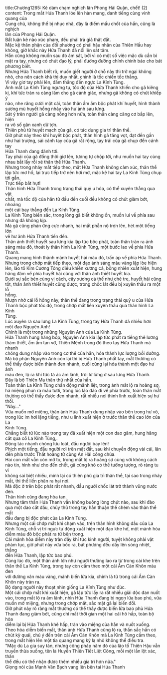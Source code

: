 title:Chương1265: Kẻ dám chạm nghịch lân Phong Hải Quận, chết! (2)
content:
Trong mắt Hứa Thanh lóe lên hàn mang, danh tiếng cùng vinh quang của<br>Cung chủ, không thể bị nhục nhã, đây là điểm mấu chốt của hắn, cũng là nghịch<br>lân của Phong Hải Quận.<br>Bất luận kẻ nào xúc phạm, đều phải trả giá thật đắt.<br>Mặc kệ thân phận của đối phương có phải hậu nhân của Thiên Hầu hay<br>không, giờ khắc này Hứa Thanh đã nổi lên sát tâm.<br>Hắn cũng không muốn sau đó ám sát, bởi vì có một số việc mặc dù cần bí<br>mật ra tay, nhưng có chút đạo lý, phải đường đường chính chính báo cho bát<br>phương biết.<br>Nhưng Hứa Thanh biết rõ, muốn giết người ở chỗ này thì trở ngại không<br>nhỏ, cho nên cách khả thi duy nhất, chính là tốc chiến tốc thắng.<br>Vì vậy giơ tay phải lên, đấm thẳng đến ngực La Kính Tùng.<br>Ánh mắt La Kính Tùng ngưng tụ, tốc độ của Hứa Thanh khiến cho gã kiêng<br>kị, khí tức tràn ra càng làm cho gã cảnh giác, nhưng gã không có chút khiếp ý<br>nào, nhe răng cười một cái, toàn thân ầm ầm bộc phát khí huyết, hình thành<br>sương mù huyết hồng nhảy vào hư ảnh sau lưng.<br>Sát ý trên người gã càng nồng hơn nữa, toàn thân càng căng cơ bắp lên, hiện<br>ra vô số gân xanh dữ tợn.<br>Thiên phú từ huyết mạch của gã, có tác dụng gia trì thân thể.<br>Giờ phút này theo khí huyết bộc phát, thân hình gã tăng vọt, đạt đến gần<br>như hai trượng, sải cánh tay của gã rất rộng, tay trái của gã chụp đến cánh tay<br>Hứa Thanh đang đánh tới.<br>Tay phải của gã đồng thời giơ lên, tương tự chộp tới, như muốn hai tay cùng<br>nhau bắt lấy rồi xé thân thể Hứa Thanh.<br>Nhưng trong nháy mắt tiếp theo, mặt Hứa Thanh không cảm xúc, thân thể<br>lập tức mơ hồ, lại trực tiếp trở nên hơi mờ, mặc kệ hai tay La Kính Tùng chụp<br>tới gần.<br>Trực tiếp bắt hụt!<br>Thân hình Hứa Thanh trong trạng thái quỷ u hóa, có thể xuyên thẳng qua vật<br>chất, mà tốc độ của hắn từ đầu đến cuối đều không có chút giảm bớt, nhoáng<br>một cái bay thẳng đến La Kính Tùng.<br>La Kính Tùng biến sắc, trong lòng gã biết không ổn, muốn lui về phía sau<br>nhưng đã không kịp.<br>Mà gã cũng phản ứng cực nhanh, hai mắt phẫn nộ trợn lên, hét một tiếng lớn<br>về hư ảnh Hứa Thanh tiến đến.<br>Thân ảnh thiết huyết sau lưng kia lập tức bộc phát, toàn thân tràn ra ánh<br>sáng màu đỏ, thoát ly thân hình La Kính Tùng, một bước lao về phía Hứa<br>Thanh.<br>Quang mang hình thành mảnh huyết hải màu đỏ, trấn áp về phía Hứa Thanh.<br>Nhưng trong chớp mắt tiếp theo, một đạo ánh sáng màu vàng lập lòe hiện<br>lên, lão tổ Kim Cương Tông điều khiển xương cá, bỗng nhiên xuất hiện, hung<br>hăng đâm về phía huyết hải cùng với thân ảnh thiết huyết kia.<br>Dưới sự sắc bén cùng vị cách, cây xương cá thế như chẻ tre, huyết hải cũng<br>tốt, thân ảnh thiết huyết cũng được, trong chốc lát đều bị xuyên thấu ra một lỗ<br>hổng.<br>Mượn nhờ cái lỗ hổng này, thân thể đang trong trạng thái quỷ u của Hứa<br>Thanh bộc phát tốc độ, trong chớp mắt liền xuyên thấu qua thân hình La Kính<br>Tùng.<br>Lúc xuyên ra sau lưng La Kính Tùng, trong tay Hứa Thanh đã nhiều hơn<br>một đạo Nguyên Anh!<br>Chính là một trong những Nguyên Anh của La Kính Tùng.<br>Hứa Thanh hung hăng bóp, Nguyên Anh kia lập tức phát ra tiếng thê lương<br>thảm thiết, ầm ầm tan vỡ, Thiên Mệnh trong đó theo tay Hứa Thanh mà nhanh<br>chóng dung nhập vào trong cơ thể của hắn, hóa thành lực lượng bồi dưỡng.<br>Mà bộ phận Nguyên Anh còn lại thì bị Hứa Thanh phất tay, mắt thường có<br>thể thấy được biến thành đen nhánh, cuối cùng lại hóa thành một đạo hư ảnh<br>màu đen, lộ ra khí tức tà ác âm lãnh, trôi lơ lửng ở sau lưng Hứa Thanh.<br>Đây là bộ Thiên Ma thân thứ nhất của hắn.<br>Toàn thân La Kính Tùng chấn động mãnh liệt, trong ánh mắt lộ ra hoảng sợ,<br>há miệng phun ra máu tươi, trong lúc lảo đảo đi về phía trước, toàn thân mắt<br>thường có thể thấy được đen nhánh, rất nhiều nơi thình lình xuất hiện sự hư<br>thối.<br>"Này..."<br>Vừa muốn mở miệng, thân ảnh Hứa Thanh dung nhập vào bên trong hư vô,<br>trong lúc im hơi lặng tiếng, như u linh xuất hiện ở trước thân thể cao lớn của La<br>Kính Tùng.<br>Chẳng biết từ lúc nào trong tay đã xuất hiện một con dao găm, hung hăng<br>cắt qua cổ La Kính Tùng,.<br>Động tác nhanh chóng lưu loát, đầu người bay lên!<br>Phịch một tiếng, đầu người rơi trên mặt đất, sau khi chuyển động vài cái, lăn<br>đến phía trước Thất hoàng tử cùng An Hải công chúa.<br>Hai con mắt vẫn còn mở to, trong mắt lộ ra hoảng sợ cùng với không cách<br>nào tin, hình như cho đến chết, gã cũng khó có thể tưởng tượng, rõ ràng tu vi<br>không sai biệt nhiều, mình lại có thiên phú gia trì thân thể, tại sao trong nháy<br>mắt, thi thể liền phân ra hai nơi.<br>Mà độc ở trên bộc phát rất nhanh, đầu người chốc lát trở thành vũng nước<br>đen.<br>Thân hình cũng đang hòa tan.<br>Nhưng tâm thần Hứa Thanh vẫn không buông lỏng chút nào, sau khi đảo<br>qua một dao cắt đầu, chủy thủ trong tay hắn thuận thế chém vào thân thể mất<br>đầu đang bị độc phát của La Kính Tùng.<br>Nhưng một cái chớp mắt khi chạm vào, trên thân hình không đầu của La<br>Kính Tùng, chỗ vị trí ngực tự động xuất hiện một đạo khe hở, một mảnh hỏa<br>diễm màu đỏ bộc phát ra từ bên trong.<br>Cái mảnh hỏa diễm này tràn đầy khí tức kinh người, tuyệt không phải vật<br>phàm tục, giờ phút này vừa bốc ra, bát phương đều dấy lên sóng nhiệt, thẳng<br>đến Hứa Thanh, lập tức bao phủ.<br>Cùng lúc đó, một thân ảnh lớn như người thường lao ra từ trong cái khe trên<br>thân thể La Kính Tùng, trong tay còn cầm theo một cái Ấm Càn Khôn màu đen<br>với đường vân màu vàng, mảnh biển lửa kia, chính là từ trong cái Ấm Càn<br>Khôn này tràn ra.<br>Bộ dạng người này thoạt nhìn giống La Kính Tùng như đúc.<br>Một cái chớp mắt khi xuất hiện, gã lập tức lấy ra rất nhiều giải độc đan nuốt<br>vào, trong mắt lộ ra âm lãnh, nhìn Hứa Thanh đang bị ngọn lửa bao phủ, vừa<br>muốn mở miệng, nhưng trong chớp mắt, sắc mặt gã lại biến đổi.<br>Giờ phút này rõ ràng mắt thường có thể thấy được biển lửa bao phủ Hứa<br>Thanh đang giảm bớt, cũng chỉ mất thời gian một hai cái hô hấp, toàn bộ hỏa<br>diễm lại bị Hứa Thanh khẽ hấp, tràn vào miệng của hắn và nuốt xuống.<br>Theo hỏa diễm biến mất, thân ảnh Hứa Thanh cũng lộ ra, thần sắc hắn có<br>chút kỳ quái, chú ý đến trên cái Ấm Càn Khôn mà La Kính Tùng cầm theo,<br>trong mắt hiện lên một tia quang mang kỳ lạ nhỏ không thể điều tra.<br>"Mặc dù La gia suy tàn, nhưng công pháp năm đó của lão tổ Thiên Hậu vẫn<br>truyền thừa xuống, tên là Huyền Thiên Tiết Liệt Công, mỗi một lần lột xác, thân<br>thể đều có thể nhận được thêm nhiều gia trì hơn nữa."<br>Giọng nói của Mạnh Vân Bạch vang lên bên tai Hứa Thanh